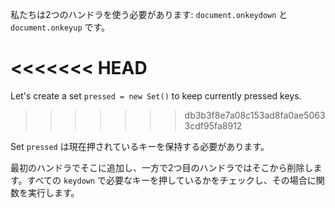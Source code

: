 
私たちは2つのハンドラを使う必要があります: `document.onkeydown` と `document.onkeyup` です。

<<<<<<< HEAD
=======
Let's create a set `pressed = new Set()` to keep currently pressed keys.
>>>>>>> db3b3f8e7a08c153ad8fa0ae50633cdf95fa8912

Set `pressed` は現在押されているキーを保持する必要があります。

最初のハンドラでそこに追加し、一方で2つ目のハンドラではそこから削除します。すべての `keydown` で必要なキーを押しているかをチェックし、その場合に関数を実行します。
